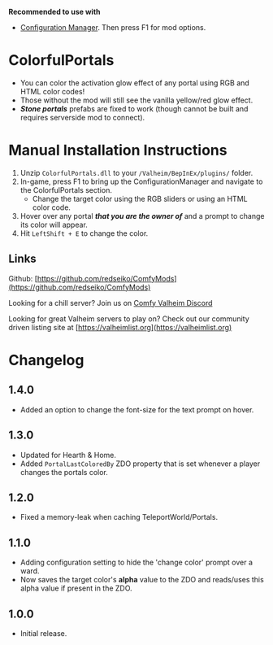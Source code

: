 **Recommended to use with**
- [Configuration Manager](https://www.nexusmods.com/valheim/mods/740)﻿. Then press F1 for mod options.

# ColorfulPortals

  * You can color the activation glow effect of any portal using RGB and HTML color codes!
  * Those without the mod will still see the vanilla yellow/red glow effect.
  * ***Stone portals*** prefabs are fixed to work (though cannot be built and requires serverside mod to connect).

# Manual Installation Instructions

  1. Unzip `ColorfulPortals.dll` to your `/Valheim/BepInEx/plugins/` folder.
  2. In-game, press F1 to bring up the ConfigurationManager and navigate to the ColorfulPortals section.
     * Change the target color using the RGB sliders or using an HTML color code.
  3. Hover over any portal ***that you are the owner of*** and a prompt to change its color will appear.
  4. Hit `LeftShift + E` to change the color.


## Links

Github: [https://github.com/redseiko/ComfyMods](https://github.com/redseiko/ComfyMods)

Looking for a chill server? Join us on [Comfy Valheim Discord](https://discord.gg/ameHJz5PFk)

Looking for great Valheim servers to play on? Check out our community driven listing site at [https://valheimlist.org](https://valheimlist.org)


# Changelog

## 1.4.0

  * Added an option to change the font-size for the text prompt on hover.

## 1.3.0

  * Updated for Hearth & Home.
  * Added `PortalLastColoredBy` ZDO property that is set whenever a player changes the portals color.

## 1.2.0

  * Fixed a memory-leak when caching TeleportWorld/Portals.

## 1.1.0

  * Adding configuration setting to hide the 'change color' prompt over a ward.
  * Now saves the target color's **alpha** value to the ZDO and reads/uses this alpha value if present in the ZDO.

## 1.0.0

  * Initial release.